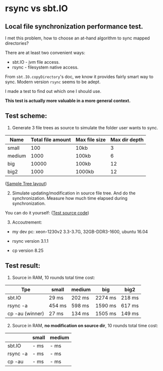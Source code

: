 # rsync vs sbt.IO 
## Local file synchronization performance test.

I met this problem, how to choose an at-hand algorithm to sync mapped directories?

There are at least two convenient ways:
* sbt.IO - jvm file access.
* rsync - filesystem native access.

From `sbt.IO.copyDirectory`'s doc, we know it provides fairly smart way to sync.
Modern version `rsync` seems to be adept.

I made a test to find out which one I should use.

__This test is actually more valuable in a more general context.__

## Test scheme:
1. Generate 3 file trees as source to simulate the folder user wants to sync.

| Name  | Total file amount | Max file size | Max dir depth |
| ------------- | ------------- | ------------- | ------------- |
| small  | 100  | 10kb | 3 |
| medium  | 1000  | 100kb | 6 |
| big  | 10000  | 100kb | 12 |
| big2  | 1000  | 1000kb | 12 |

([Sample Tree layout](TestFileTreeSample.md))

2. Simulate updating/modification in source file tree. And do the synchronization.
Measure how much time elapsed during synchronization.

You can do it yourself:
([Test source code](../src/test/scala/com/github/cuzfrog/RsyncVsSbtCopyTest.scala))

3. Accoutrement: 

* my dev pc: xeon-1230v2 3.3-3.7G, 32GB-DDR3-1600, ubuntu 16.04

* rsync version 3.1.1

* cp version 8.25

## Test result:

1. Source in RAM, 10 rounds total time cost:
 
| Tpe  | small | medium | big | big2 |
| ------- | ------ | ------- | ------ | ------ |
| sbt.IO  | 29 ms  | 202 ms | 2274 ms | 218 ms |
| rsync -a  | 454 ms  | 598 ms | 1590 ms | 617 ms |
| cp -au (winner) | 27 ms  | 134 ms | 1505 ms | 149 ms |

2. Source in RAM, **no modification on source dir**, 10 rounds total time cost:
 
 
 
|   | small | medium |
| ------- | ------ | ------- |
| sbt.IO  | - ms  | - ms | 
| rsync -a  | - ms  | - ms |
| cp -au  | - ms  | - ms | 